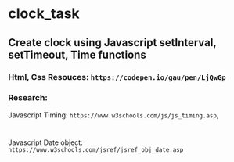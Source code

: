 # clock_task

## Create clock using Javascript setInterval, setTimeout, Time functions

### Html, Css Resouces: `https://codepen.io/gau/pen/LjQwGp`

### Research: 
Javascript Timing: `https://www.w3schools.com/js/js_timing.asp`, 

#
Javascript Date object: `https://www.w3schools.com/jsref/jsref_obj_date.asp`
